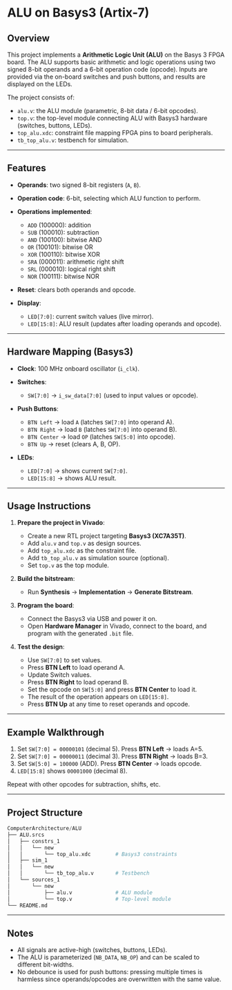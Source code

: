 # ALU on Basys3 (Artix-7)

## Overview

This project implements a **Arithmetic Logic Unit (ALU)** on the Basys 3 FPGA board.
The ALU supports basic arithmetic and logic operations using two signed 8-bit operands and a 6-bit operation code (opcode).
Inputs are provided via the on-board switches and push buttons, and results are displayed on the LEDs.

The project consists of:

* `alu.v`: the ALU module (parametric, 8-bit data / 6-bit opcodes).
* `top.v`: the top-level module connecting ALU with Basys3 hardware (switches, buttons, LEDs).
* `top_alu.xdc`: constraint file mapping FPGA pins to board peripherals.
* `tb_top_alu.v`: testbench for simulation.

---

## Features

* **Operands**: two signed 8-bit registers (`A`, `B`).
* **Operation code**: 6-bit, selecting which ALU function to perform.
* **Operations implemented**:

  * `ADD` (100000): addition
  * `SUB` (100010): subtraction
  * `AND` (100100): bitwise AND
  * `OR`  (100101): bitwise OR
  * `XOR` (100110): bitwise XOR
  * `SRA` (000011): arithmetic right shift
  * `SRL` (000010): logical right shift
  * `NOR` (100111): bitwise NOR
* **Reset**: clears both operands and opcode.
* **Display**:

  * `LED[7:0]`: current switch values (live mirror).
  * `LED[15:8]`: ALU result (updates after loading operands and opcode).

---

## Hardware Mapping (Basys3)

* **Clock**: 100 MHz onboard oscillator (`i_clk`).
* **Switches**:

  * `SW[7:0]` → `i_sw_data[7:0]` (used to input values or opcode).
* **Push Buttons**:

  * `BTN Left` → load `A` (latches `SW[7:0]` into operand A).
  * `BTN Right` → load `B` (latches `SW[7:0]` into operand B).
  * `BTN Center` → load `OP` (latches `SW[5:0]` into opcode).
  * `BTN Up` → reset (clears A, B, OP).
* **LEDs**:

  * `LED[7:0]` → shows current `SW[7:0]`.
  * `LED[15:8]` → shows ALU result.

---

## Usage Instructions

1. **Prepare the project in Vivado**:

   * Create a new RTL project targeting **Basys3 (XC7A35T)**.
   * Add `alu.v` and `top.v` as design sources.
   * Add `top_alu.xdc` as the constraint file.
   * Add `tb_top_alu.v` as simulation source (optional).
   * Set `top.v` as the top module.

2. **Build the bitstream**:

   * Run **Synthesis** → **Implementation** → **Generate Bitstream**.

3. **Program the board**:

   * Connect the Basys3 via USB and power it on.
   * Open **Hardware Manager** in Vivado, connect to the board, and program with the generated `.bit` file.

4. **Test the design**:

   * Use `SW[7:0]` to set values.
   * Press **BTN Left** to load operand A.
   * Update Switch values.
   * Press **BTN Right** to load operand B.
   * Set the opcode on `SW[5:0]` and press **BTN Center** to load it.
   * The result of the operation appears on `LED[15:8]`.
   * Press **BTN Up** at any time to reset operands and opcode.

---

## Example Walkthrough

1. Set `SW[7:0] = 00000101` (decimal 5). Press **BTN Left** → loads A=5.
2. Set `SW[7:0] = 00000011` (decimal 3). Press **BTN Right** → loads B=3.
3. Set `SW[5:0] = 100000` (ADD). Press **BTN Center** → loads opcode.
4. `LED[15:8]` shows `00001000` (decimal 8).

Repeat with other opcodes for subtraction, shifts, etc.

---

## Project Structure

```Python
ComputerArchitecture/ALU
├── ALU.srcs
│   ├── constrs_1
│   │   └── new
│   │       └── top_alu.xdc        # Basys3 constraints
│   ├── sim_1
│   │   └── new
│   │       └── tb_top_alu.v       # Testbench
│   └── sources_1
│       └── new
│           ├── alu.v              # ALU module
│           └── top.v              # Top-level module
└── README.md
```

---

## Notes

* All signals are active-high (switches, buttons, LEDs).
* The ALU is parameterized (`NB_DATA`, `NB_OP`) and can be scaled to different bit-widths.
* No debounce is used for push buttons: pressing multiple times is harmless since operands/opcodes are overwritten with the same value.

